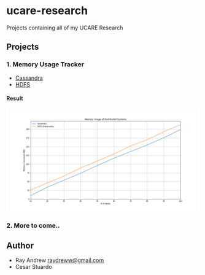 # ucare-research

Projects containing all of my UCARE Research

## Projects

### 1. Memory Usage Tracker

- [Cassandra](https://github.com/rayandrews/ucare-research/tree/master/cassandra)
- [HDFS](https://github.com/rayandrews/ucare-research/tree/master/hdfs)

#### Result

![mem-usages](./visualization/plot.png)

### 2. More to come..

## Author

- Ray Andrew <raydreww@gmail.com>
- Cesar Stuardo
